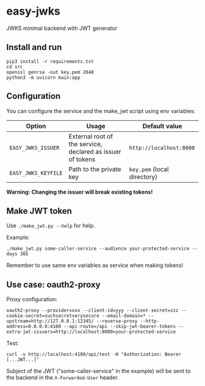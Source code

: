 # easy-jwks
JWKS minimal backend with JWT generator

## Install and run
```
pip3 install -r requirements.txt
cd src
openssl genrsa -out key.pem 2048
python3 -m uvicorn main:app
```

## Configuration

You can configure the service and the make_jwt script using env variables:

| Option | Usage | Default value |
| --- | --- | --- |
| `EASY_JWKS_ISSUER` | External root of the service, declared as issuer of tokens | `http://localhost:8000` |
| `EASY_JWKS_KEYFILE` | Path to the private key | `key.pem` (local directory) |

**Warning: Changing the issuer will break existing tokens!**

## Make JWT token


Use `./make_jwt.py --help` for help.

Example:

```
./make_jwt.py some-caller-service --audience your-protected-service --days 365
```

Remember to use same env variables as service when making tokens!

## Use case: oauth2-proxy

Proxy configuration:
```
oauth2-proxy --provider=xxx --client-id=yyy --client-secret=zzz --cookie-secret=suchsecretverysecure --email-domain=* --upstream=http://127.0.0.1:12345/ --reverse-proxy --http-address=0.0.0.0:4180 --api-route=/api --skip-jwt-bearer-tokens --extra-jwt-issuers=http://localhost:8000=your-protected-service
```

Test:
```
curl -v http://localhost:4180/api/test -H "Authorization: Bearer [...JWT...]"
```

Subject of the JWT ("some-caller-service" in the example) will be sent to the backend in the `X-Forwarded-User` header.

